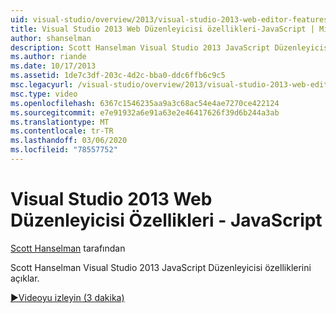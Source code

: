 ```yaml
---
uid: visual-studio/overview/2013/visual-studio-2013-web-editor-features-javascript
title: Visual Studio 2013 Web Düzenleyicisi özellikleri-JavaScript | Microsoft Docs
author: shanselman
description: Scott Hanselman Visual Studio 2013 JavaScript Düzenleyicisi özelliklerini açıklar.
ms.author: riande
ms.date: 10/17/2013
ms.assetid: 1de7c3df-203c-4d2c-bba0-ddc6ffb6c9c5
msc.legacyurl: /visual-studio/overview/2013/visual-studio-2013-web-editor-features-javascript
msc.type: video
ms.openlocfilehash: 6367c1546235aa9a3c68ac54e4ae7270ce422124
ms.sourcegitcommit: e7e91932a6e91a63e2e46417626f39d6b244a3ab
ms.translationtype: MT
ms.contentlocale: tr-TR
ms.lasthandoff: 03/06/2020
ms.locfileid: "78557752"
---
```

# <a name="visual-studio-2013-web-editor-features---javascript"></a>Visual Studio 2013 Web Düzenleyicisi Özellikleri - JavaScript

[Scott Hanselman](https://github.com/shanselman) tarafından

Scott Hanselman Visual Studio 2013 JavaScript Düzenleyicisi özelliklerini açıklar.

[&#9654;Videoyu izleyin (3 dakika)](https://channel9.msdn.com/Blogs/ASP-NET-Site-Videos/visual-studio-2013-web-editor-features-javascript)
